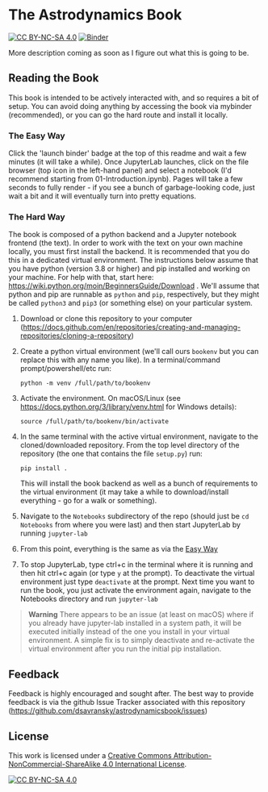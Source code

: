 # The Astrodynamics Book

[![CC BY-NC-SA 4.0][cc-by-nc-sa-shield]][cc-by-nc-sa] [![Binder](https://mybinder.org/badge_logo.svg)](https://mybinder.org/v2/gh/dsavransky/astrodynamicsbook/HEAD?urlpath=lab/tree/Notebooks)

More description coming as soon as I figure out what this is going to be.  

## Reading the Book

This book is intended to be actively interacted with, and so requires a bit of setup.  You can avoid doing anything by accessing the book via mybinder (recommended), or you can go the hard route and install it locally.

### The Easy Way

Click the 'launch binder' badge at the top of this readme and wait a few minutes (it will take a while).  Once JupyterLab launches, click on the file browser (top icon in the left-hand panel) and select a notebook (I'd recommend starting from 01-Introduction.ipynb).  Pages will take a few seconds to fully render - if you see a bunch of garbage-looking code, just wait a bit and it will eventually turn into pretty equations.

### The Hard Way

The book is composed of a python backend and a Jupyter notebook frontend (the text).  In order to work with the text on your own machine locally, you must first install the backend.  It is recommended that you do this in a dedicated virtual environment.  The instructions below assume that you have python (version 3.8 or higher) and pip installed and working on your machine. For help with that, start here: https://wiki.python.org/moin/BeginnersGuide/Download  . We'll assume that python and pip are runnable as `python` and `pip`, respectively, but they might be called `python3` and `pip3` (or something else) on your particular system.

1. Download or clone this repository to your computer (https://docs.github.com/en/repositories/creating-and-managing-repositories/cloning-a-repository)
2. Create a python virtual environment (we'll call ours `bookenv` but you can replace this with any name you like). In a terminal/command prompt/powershell/etc run:
   
   ```python -m venv /full/path/to/bookenv```
   
3. Activate the environment. On macOS/Linux (see https://docs.python.org/3/library/venv.html for Windows details):

    ```source /full/path/to/bookenv/bin/activate```

4. In the same terminal with the active virtual environment, navigate to the cloned/downloaded repository.  From the top level directory of the repository (the one that contains the file `setup.py`) run:

    ```pip install .```
    
    This will install the book backend as well as a bunch of requirements to the virtual environment (it may take a while to download/install everything - go for a walk or something).
 
5. Navigate to the `Notebooks` subdirectory of the repo  (should just be `cd Notebooks` from where you were last) and then start JupyterLab by running `jupyter-lab`

6. From this point, everything is the same as via the [Easy Way](<#the-easy-way>)

7. To stop JupyterLab, type ctrl+c in the terminal where it is running and then hit ctrl+c again (or type `y` at the prompt). To deactivate the virtual environment just type `deactivate` at the prompt.  Next time you want to run the book, you just activate the environment again, navigate to the Notebooks directory and run `jupyter-lab`

>**Warning**
>There appears to be an issue (at least on macOS) where if you already have jupyter-lab installed in a system path, it will be executed initially instead of the one you install in your virtual environment.  A simple fix is to simply deactivate and re-activate the virtual environment after you run the initial pip installation.

## Feedback

Feedback is highly encouraged and sought after.  The best way to provide feedback is via the github Issue Tracker associated with this repository (https://github.com/dsavransky/astrodynamicsbook/issues)

## License
This work is licensed under a
[Creative Commons Attribution-NonCommercial-ShareAlike 4.0 International License][cc-by-nc-sa].

[![CC BY-NC-SA 4.0][cc-by-nc-sa-image]][cc-by-nc-sa]

[cc-by-nc-sa]: http://creativecommons.org/licenses/by-nc-sa/4.0/
[cc-by-nc-sa-image]: https://licensebuttons.net/l/by-nc-sa/4.0/88x31.png
[cc-by-nc-sa-shield]: https://img.shields.io/badge/License-CC%20BY--NC--SA%204.0-lightgrey.svg
